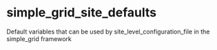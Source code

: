 # simple_grid_site_defaults
Default variables that can be used by site_level_configuration_file in the simple_grid framework
